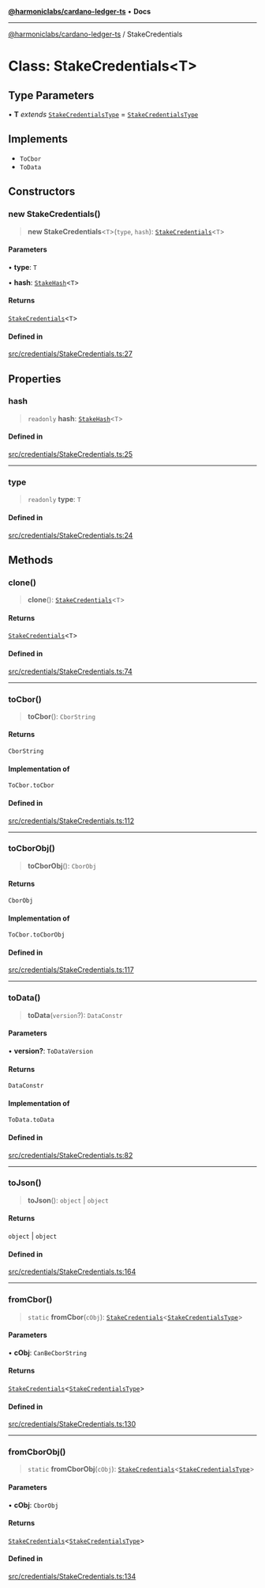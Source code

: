 [**@harmoniclabs/cardano-ledger-ts**](../README.md) • **Docs**

***

[@harmoniclabs/cardano-ledger-ts](../globals.md) / StakeCredentials

# Class: StakeCredentials\<T\>

## Type Parameters

• **T** *extends* [`StakeCredentialsType`](../type-aliases/StakeCredentialsType.md) = [`StakeCredentialsType`](../type-aliases/StakeCredentialsType.md)

## Implements

- `ToCbor`
- `ToData`

## Constructors

### new StakeCredentials()

> **new StakeCredentials**\<`T`\>(`type`, `hash`): [`StakeCredentials`](StakeCredentials.md)\<`T`\>

#### Parameters

• **type**: `T`

• **hash**: [`StakeHash`](../type-aliases/StakeHash.md)\<`T`\>

#### Returns

[`StakeCredentials`](StakeCredentials.md)\<`T`\>

#### Defined in

[src/credentials/StakeCredentials.ts:27](https://github.com/HarmonicLabs/cardano-ledger-ts/blob/94dd590ffe94133126b0d8d49920fc7b002e1975/src/credentials/StakeCredentials.ts#L27)

## Properties

### hash

> `readonly` **hash**: [`StakeHash`](../type-aliases/StakeHash.md)\<`T`\>

#### Defined in

[src/credentials/StakeCredentials.ts:25](https://github.com/HarmonicLabs/cardano-ledger-ts/blob/94dd590ffe94133126b0d8d49920fc7b002e1975/src/credentials/StakeCredentials.ts#L25)

***

### type

> `readonly` **type**: `T`

#### Defined in

[src/credentials/StakeCredentials.ts:24](https://github.com/HarmonicLabs/cardano-ledger-ts/blob/94dd590ffe94133126b0d8d49920fc7b002e1975/src/credentials/StakeCredentials.ts#L24)

## Methods

### clone()

> **clone**(): [`StakeCredentials`](StakeCredentials.md)\<`T`\>

#### Returns

[`StakeCredentials`](StakeCredentials.md)\<`T`\>

#### Defined in

[src/credentials/StakeCredentials.ts:74](https://github.com/HarmonicLabs/cardano-ledger-ts/blob/94dd590ffe94133126b0d8d49920fc7b002e1975/src/credentials/StakeCredentials.ts#L74)

***

### toCbor()

> **toCbor**(): `CborString`

#### Returns

`CborString`

#### Implementation of

`ToCbor.toCbor`

#### Defined in

[src/credentials/StakeCredentials.ts:112](https://github.com/HarmonicLabs/cardano-ledger-ts/blob/94dd590ffe94133126b0d8d49920fc7b002e1975/src/credentials/StakeCredentials.ts#L112)

***

### toCborObj()

> **toCborObj**(): `CborObj`

#### Returns

`CborObj`

#### Implementation of

`ToCbor.toCborObj`

#### Defined in

[src/credentials/StakeCredentials.ts:117](https://github.com/HarmonicLabs/cardano-ledger-ts/blob/94dd590ffe94133126b0d8d49920fc7b002e1975/src/credentials/StakeCredentials.ts#L117)

***

### toData()

> **toData**(`version`?): `DataConstr`

#### Parameters

• **version?**: `ToDataVersion`

#### Returns

`DataConstr`

#### Implementation of

`ToData.toData`

#### Defined in

[src/credentials/StakeCredentials.ts:82](https://github.com/HarmonicLabs/cardano-ledger-ts/blob/94dd590ffe94133126b0d8d49920fc7b002e1975/src/credentials/StakeCredentials.ts#L82)

***

### toJson()

> **toJson**(): `object` \| `object`

#### Returns

`object` \| `object`

#### Defined in

[src/credentials/StakeCredentials.ts:164](https://github.com/HarmonicLabs/cardano-ledger-ts/blob/94dd590ffe94133126b0d8d49920fc7b002e1975/src/credentials/StakeCredentials.ts#L164)

***

### fromCbor()

> `static` **fromCbor**(`cObj`): [`StakeCredentials`](StakeCredentials.md)\<[`StakeCredentialsType`](../type-aliases/StakeCredentialsType.md)\>

#### Parameters

• **cObj**: `CanBeCborString`

#### Returns

[`StakeCredentials`](StakeCredentials.md)\<[`StakeCredentialsType`](../type-aliases/StakeCredentialsType.md)\>

#### Defined in

[src/credentials/StakeCredentials.ts:130](https://github.com/HarmonicLabs/cardano-ledger-ts/blob/94dd590ffe94133126b0d8d49920fc7b002e1975/src/credentials/StakeCredentials.ts#L130)

***

### fromCborObj()

> `static` **fromCborObj**(`cObj`): [`StakeCredentials`](StakeCredentials.md)\<[`StakeCredentialsType`](../type-aliases/StakeCredentialsType.md)\>

#### Parameters

• **cObj**: `CborObj`

#### Returns

[`StakeCredentials`](StakeCredentials.md)\<[`StakeCredentialsType`](../type-aliases/StakeCredentialsType.md)\>

#### Defined in

[src/credentials/StakeCredentials.ts:134](https://github.com/HarmonicLabs/cardano-ledger-ts/blob/94dd590ffe94133126b0d8d49920fc7b002e1975/src/credentials/StakeCredentials.ts#L134)
